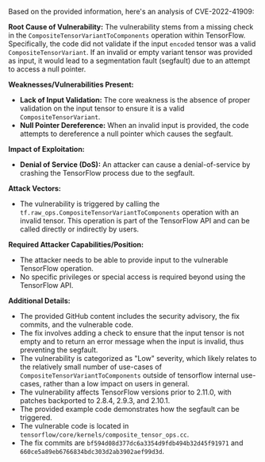 Based on the provided information, here's an analysis of CVE-2022-41909:

**Root Cause of Vulnerability:**
The vulnerability stems from a missing check in the `CompositeTensorVariantToComponents` operation within TensorFlow. Specifically, the code did not validate if the input `encoded` tensor was a valid `CompositeTensorVariant`. If an invalid or empty variant tensor was provided as input, it would lead to a segmentation fault (segfault) due to an attempt to access a null pointer.

**Weaknesses/Vulnerabilities Present:**
- **Lack of Input Validation:** The core weakness is the absence of proper validation on the input tensor to ensure it is a valid `CompositeTensorVariant`.
- **Null Pointer Dereference:** When an invalid input is provided, the code attempts to dereference a null pointer which causes the segfault.

**Impact of Exploitation:**
- **Denial of Service (DoS):**  An attacker can cause a denial-of-service by crashing the TensorFlow process due to the segfault.

**Attack Vectors:**
- The vulnerability is triggered by calling the `tf.raw_ops.CompositeTensorVariantToComponents` operation with an invalid tensor. This operation is part of the TensorFlow API and can be called directly or indirectly by users.

**Required Attacker Capabilities/Position:**
- The attacker needs to be able to provide input to the vulnerable TensorFlow operation.
- No specific privileges or special access is required beyond using the TensorFlow API.

**Additional Details:**
- The provided GitHub content includes the security advisory, the fix commits, and the vulnerable code.
- The fix involves adding a check to ensure that the input tensor is not empty and to return an error message when the input is invalid, thus preventing the segfault.
- The vulnerability is categorized as "Low" severity, which likely relates to the relatively small number of use-cases of `CompositeTensorVariantToComponents` outside of tensorflow internal use-cases, rather than a low impact on users in general.
- The vulnerability affects TensorFlow versions prior to 2.11.0, with patches backported to 2.8.4, 2.9.3, and 2.10.1.
- The provided example code demonstrates how the segfault can be triggered.
- The vulnerable code is located in `tensorflow/core/kernels/composite_tensor_ops.cc`.
- The fix commits are `bf594d08d377dc6a3354d9fdb494b32d45f91971` and `660ce5a89eb6766834bdc303d2ab3902aef99d3d`.